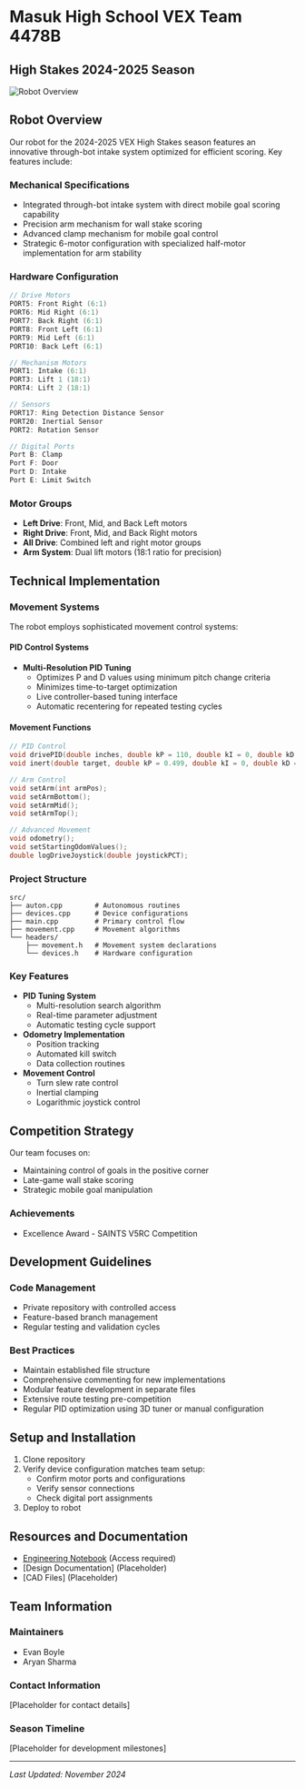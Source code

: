 # Masuk High School VEX Team 4478B
## High Stakes 2024-2025 Season

<img src="/api/placeholder/800/400" alt="Robot Overview" />

## Robot Overview
Our robot for the 2024-2025 VEX High Stakes season features an innovative through-bot intake system optimized for efficient scoring. Key features include:

### Mechanical Specifications
- Integrated through-bot intake system with direct mobile goal scoring capability
- Precision arm mechanism for wall stake scoring
- Advanced clamp mechanism for mobile goal control
- Strategic 6-motor configuration with specialized half-motor implementation for arm stability

### Hardware Configuration
```cpp
// Drive Motors
PORT5: Front Right (6:1)
PORT6: Mid Right (6:1)
PORT7: Back Right (6:1)
PORT8: Front Left (6:1)
PORT9: Mid Left (6:1)
PORT10: Back Left (6:1)

// Mechanism Motors
PORT1: Intake (6:1)
PORT3: Lift 1 (18:1)
PORT4: Lift 2 (18:1)

// Sensors
PORT17: Ring Detection Distance Sensor
PORT20: Inertial Sensor
PORT2: Rotation Sensor

// Digital Ports
Port B: Clamp
Port F: Door
Port D: Intake
Port E: Limit Switch
```

### Motor Groups
- **Left Drive**: Front, Mid, and Back Left motors
- **Right Drive**: Front, Mid, and Back Right motors
- **All Drive**: Combined left and right motor groups
- **Arm System**: Dual lift motors (18:1 ratio for precision)

## Technical Implementation

### Movement Systems
The robot employs sophisticated movement control systems:

#### PID Control Systems
- **Multi-Resolution PID Tuning**
  - Optimizes P and D values using minimum pitch change criteria
  - Minimizes time-to-target optimization
  - Live controller-based tuning interface
  - Automatic recentering for repeated testing cycles

#### Movement Functions
```cpp
// PID Control
void drivePID(double inches, double kP = 110, double kI = 0, double kD = 0.15, double goalThreshold = 30);
void inert(double target, double kP = 0.499, double kI = 0, double kD = 0.002);

// Arm Control
void setArm(int armPos);
void setArmBottom();
void setArmMid();
void setArmTop();

// Advanced Movement
void odometry();
void setStartingOdomValues();
double logDriveJoystick(double joystickPCT);
```

### Project Structure
```
src/
├── auton.cpp        # Autonomous routines
├── devices.cpp      # Device configurations
├── main.cpp         # Primary control flow
├── movement.cpp     # Movement algorithms
└── headers/
    ├── movement.h   # Movement system declarations
    └── devices.h    # Hardware configuration
```

### Key Features
- **PID Tuning System**
  - Multi-resolution search algorithm
  - Real-time parameter adjustment
  - Automatic testing cycle support
- **Odometry Implementation**
  - Position tracking
  - Automated kill switch
  - Data collection routines
- **Movement Control**
  - Turn slew rate control
  - Inertial clamping
  - Logarithmic joystick control

## Competition Strategy
Our team focuses on:
- Maintaining control of goals in the positive corner
- Late-game wall stake scoring
- Strategic mobile goal manipulation

### Achievements
- Excellence Award - SAINTS V5RC Competition

## Development Guidelines

### Code Management
- Private repository with controlled access
- Feature-based branch management
- Regular testing and validation cycles

### Best Practices
- Maintain established file structure
- Comprehensive commenting for new implementations
- Modular feature development in separate files
- Extensive route testing pre-competition
- Regular PID optimization using 3D tuner or manual configuration

## Setup and Installation
1. Clone repository
2. Verify device configuration matches team setup:
   - Confirm motor ports and configurations
   - Verify sensor connections
   - Check digital port assignments
3. Deploy to robot

## Resources and Documentation
- [Engineering Notebook](https://docs.google.com/document/d/1_MTpEjIHr-jA4OIaVsaplkgD773AaJuhlHmIqOZQlZI/edit?tab=t.0) (Access required)
- [Design Documentation] (Placeholder)
- [CAD Files] (Placeholder)

## Team Information
### Maintainers
- Evan Boyle
- Aryan Sharma

### Contact Information
[Placeholder for contact details]

### Season Timeline
[Placeholder for development milestones]

---

*Last Updated: November 2024*
